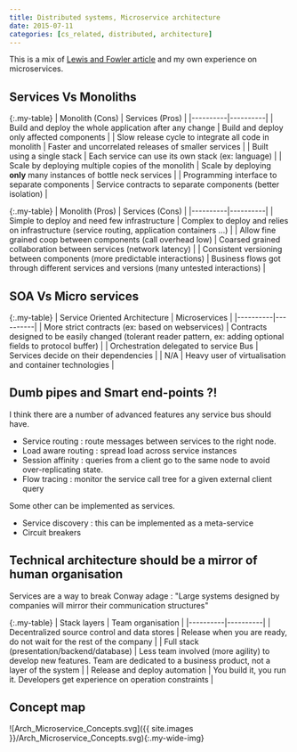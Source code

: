 ```yaml
---
title: Distributed systems, Microservice architecture
date: 2015-07-11
categories: [cs_related, distributed, architecture]
---
```


This is a mix of [Lewis and Fowler article][1] and my own experience on microservices.

## Services Vs Monoliths

{:.my-table}
| Monolith (Cons) | Services (Pros) |
|----------|----------|
| Build and deploy the whole application after any change | Build and deploy only affected components |
| Slow release cycle to integrate all code in monolith | Faster and uncorrelated releases of smaller services |
| Built using a single stack | Each service can use its own stack (ex: language) |
| Scale by deploying multiple copies of the monolith | Scale by deploying **only** many instances of bottle neck services |
| Programming interface to separate components | Service contracts to separate components (better isolation) |

{:.my-table}
| Monolith (Pros) | Services (Cons) |
|----------|----------|
| Simple to deploy and need few infrastructure | Complex to deploy and relies on infrastructure (service routing, application containers ...) |
| Allow fine grained coop between components (call overhead low) | Coarsed grained collaboration between services (network latency) |
| Consistent versioning between components (more predictable interactions) | Business flows got through different services and versions (many untested interactions) | 

## SOA Vs Micro services

{:.my-table}
| Service Oriented Architecture | Microservices |
|----------|----------|
| More strict contracts (ex: based on webservices) | Contracts designed to be easily changed (tolerant reader pattern, ex: adding optional fields to protocol buffer) |
| Orchestration delegated to service Bus | Services decide on their dependencies |
| N/A | Heavy user of virtualisation and container technologies |

## Dumb pipes and Smart end-points ?!
I think there are a number of advanced features any service bus should have.

* Service routing : route messages between services to the right node.
* Load aware routing : spread load across service instances
* Session affinity : queries from a client go to the same node to avoid over-replicating state.
* Flow tracing : monitor the service call tree for a given external client query

Some other can be implemented as services.

* Service discovery : this can be implemented as a meta-service
* Circuit breakers

## Technical architecture should be a mirror of human organisation
Services are a way to break Conway adage : "Large systems designed by companies will mirror their communication structures"

{:.my-table}
| Stack layers | Team organisation |
|----------|----------|
| Decentralized source control and data stores | Release when you are ready, do not wait for the rest of the company | 
| Full stack (presentation/backend/database) | Less team involved (more agility) to develop new features. Team are dedicated to a business product, not a layer of the system |
| Release and deploy automation | You build it, you run it. Developers get experience on operation constraints |

## Concept map

![Arch_Microservice_Concepts.svg]({{ site.images }}/Arch_Microservice_Concepts.svg){:.my-wide-img}

[1]: http://martinfowler.com/articles/microservices.html

